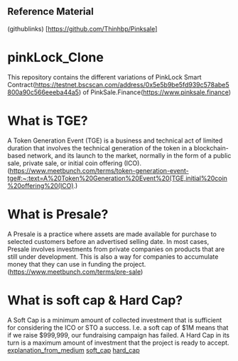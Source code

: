## Reference Material
(githublinks) [https://github.com/Thinhbp/Pinksale]



# pinkLock_Clone
This repository contains the different variations of PinkLock Smart Contract(https://testnet.bscscan.com/address/0x5e5b9be5fd939c578abe5800a90c566eeeba44a5) of PinkSale.Finance(https://www.pinksale.finance)


# What is TGE?
A Token Generation Event (TGE) is a business and technical act of limited duration that involves the technical generation of the token in a blockchain-based network, and its launch to the market, normally in the form of a public sale, private sale, or initial coin offering (ICO).
(https://www.meetbunch.com/terms/token-generation-event-tge#:~:text=A%20Token%20Generation%20Event%20(TGE,initial%20coin%20offering%20(ICO).)


# What is Presale?
A Presale is a practice where assets are made available for purchase to selected customers before an advertised selling date. In most cases, Presale involves investments from private companies on products that are still under development. This is also a way for companies to accumulate money that they can use in funding the project.
(https://www.meetbunch.com/terms/pre-sale)


# What is soft cap & Hard Cap?
A Soft Cap is a minimum amount of collected investment that is sufficient for considering the ICO or STO a success. I.e. a soft cap of $1M means that if we raise $999,999, our fundraising campaign has failed. A Hard Cap in its turn is a maximum amount of investment that the project is ready to accept.
[explanation_from_medium](https://medium.com/@Priority_Token/the-basics-setting-a-soft-cap-hard-cap-for-your-ico-sto-a43372827402#:~:text=A%20Soft%20Cap%20is%20a,project%20is%20ready%20to%20accept.)
[soft_cap](https://www.bitdegree.org/crypto/learn/crypto-terms/what-is-soft-cap)
[hard_cap](https://www.bitdegree.org/crypto/learn/crypto-terms/what-is-hard-cap)
